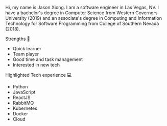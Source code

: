 Hi, my name is Jason Xiong. I am a software engineer in Las Vegas, NV. I have a bachelor's degree in Computer Science from Western Governors University (2019) and an associate's degree in Computing and Information Technology for Software Programming from College of Southern Nevada (2018).

Strengths :muscle:
- Quick learner
- Team player
- Good time and task management
- Interested in new tech

Highlighted Tech experience :computer:
- Python
- JavaScript
- ReactJS
- RabbitMQ
- Kubernetes
- Docker
- Cloud

<!---
xiongjason/xiongjason is a ✨ special ✨ repository because its `README.md` (this file) appears on your GitHub profile.
You can click the Preview link to take a look at your changes.
--->
